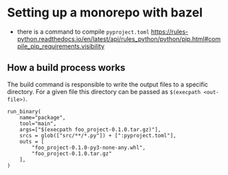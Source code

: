 # Setting up a monorepo with bazel

- there is a command to compile `pyproject.toml` https://rules-python.readthedocs.io/en/latest/api/rules_python/python/pip.html#compile_pip_requirements.visibility


## How a build process works

The build command is responsible to write the output files to a specific directory. For a given file this directory can
be passed as `$(execpath <out-file>)`.

```bazel
run_binary(
    name="package",
    tool="main",
    args=["$(execpath foo_project-0.1.0.tar.gz)"],
    srcs = glob(["src/**/*.py"]) + [":pyproject.toml"],
    outs = [
        "foo_project-0.1.0-py3-none-any.whl",
        "foo_project-0.1.0.tar.gz"
    ],
)
```
